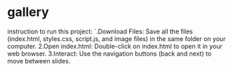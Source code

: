 # gallery
instruction to run this project:
`.Download Files: Save all the files (index.html, styles.css, script.js, and image files) in the same folder on your computer.
2.Open index.html: Double-click on index.html to open it in your web browser.
3.Interact: Use the navigation buttons (back and next) to move between slides.
